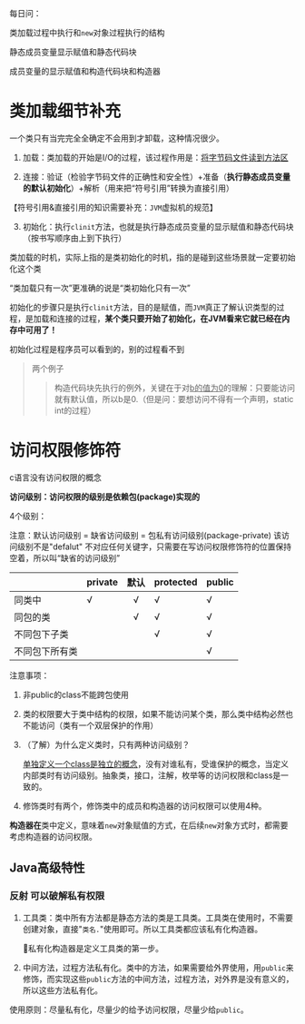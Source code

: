 每日问：

类加载过程中执行和`new`对象过程执行的结构

静态成员变量显示赋值和静态代码块

成员变量的显示赋值和构造代码块和构造器

# 类加载细节补充

一个类只有当完完全全确定不会用到才卸载，这种情况很少。

1. 加载：类加载的开始是I/O的过程，该过程作用是：<u>将字节码文件读到方法区</u>

2. 连接：验证（检验字节码文件的正确性和安全性）+准备（**执行静态成员变量的默认初始化**）+解析（用来把“符号引用”转换为直接引用）

【符号引用&直接引用的知识需要补充：`JVM`虚拟机的规范】

3. 初始化：执行`clinit`方法，也就是执行静态成员变量的显示赋值和静态代码块（按书写顺序由上到下执行）

类加载的时机，实际上指的是类初始化的时机，指的是碰到这些场景就一定要初始化这个类

“类加载只有一次”更准确的说是“类初始化只有一次”

初始化的步骤只是执行`clinit`方法，目的是赋值，而`JVM`真正了解认识类型的过程，是加载和连接的过程，**某个类只要开始了初始化，在JVM看来它就已经在内存中可用了！**

初始化过程是程序员可以看到的，别的过程看不到

> 两个例子
>
> > 构造代码块先执行的例外，关键在于对<u>b的值为0</u>的理解：只要能访问就有默认值，所以b是0.（但是问：要想访问不得有一个声明，static int的过程）

# 访问权限修饰符

c语言没有访问权限的概念

**访问级别：访问权限的级别是依赖包(package)实现的**

4个级别：

注意：默认访问级别 = 缺省访问级别 = 包私有访问级别(package-private) 该访问级别不是"defalut" 不对应任何关键字，只需要在写访问权限修饰符的位置保持空着，所以叫“缺省的访问级别”

|                | private | 默认 | protected | public |
| -------------- | ------- | :--: | --------- | ------ |
| 同类中         | √       |  √   | √         | √      |
| 同包的类       |         |  √   | √         | √      |
| 不同包下子类   |         |      | √         | √      |
| 不同包下所有类 |         |      |           | √      |

注意事项：

1. 非public的class不能跨包使用

2. 类的权限要大于类中结构的权限，如果不能访问某个类，那么类中结构必然也不能访问（类有一个双层保护的作用）

3. （了解）为什么定义类时，只有两种访问级别？

   <u>单独定义一个class是独立的概念</u>，没有对谁私有，受谁保护的概念，当定义内部类时有访问级别。抽象类，接口，注解，枚举等的访问权限和class是一致的。

4. 修饰类时有两个，修饰类中的成员和构造器的访问权限可以使用4种。

**构造器在**类中定义，意味着`new`对象赋值的方式，在后续`new`对象方式时，都需要考虑构造器的访问权限。

## Java高级特性

### 反射 可以破解私有权限

1. 工具类：类中所有方法都是静态方法的类是工具类。工具类在使用时，不需要创建对象，直接"`类名.`"使用即可。所以工具类都应该私有化构造器。

    🔔私有化构造器是定义工具类的第一步。

2. 中间方法，过程方法私有化。类中的方法，如果需要给外界使用，用`public`来修饰，而实现这些`public`方法的中间方法，过程方法，对外界是没有意义的，所以这些方法私有化。

使用原则：尽量私有化，尽量少的给予访问权限，尽量少给`public`。

